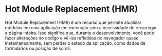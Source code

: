 # Hot Module Replacement (HMR)
Hot Module Replacement (HMR) é um recurso que permite atualizar módulos em uma aplicação em execução sem a necessidade de recarregar a página inteira. Isso significa que, durante o desenvolvimento, você pode fazer alterações no código e vê-las refletidas no navegador quase instantaneamente, sem perder o estado da aplicação, como dados de formulários ou posição de scroll.